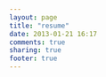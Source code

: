 ```yaml
---
layout: page
title: "resume"
date: 2013-01-21 16:17
comments: true
sharing: true
footer: true
---
```

